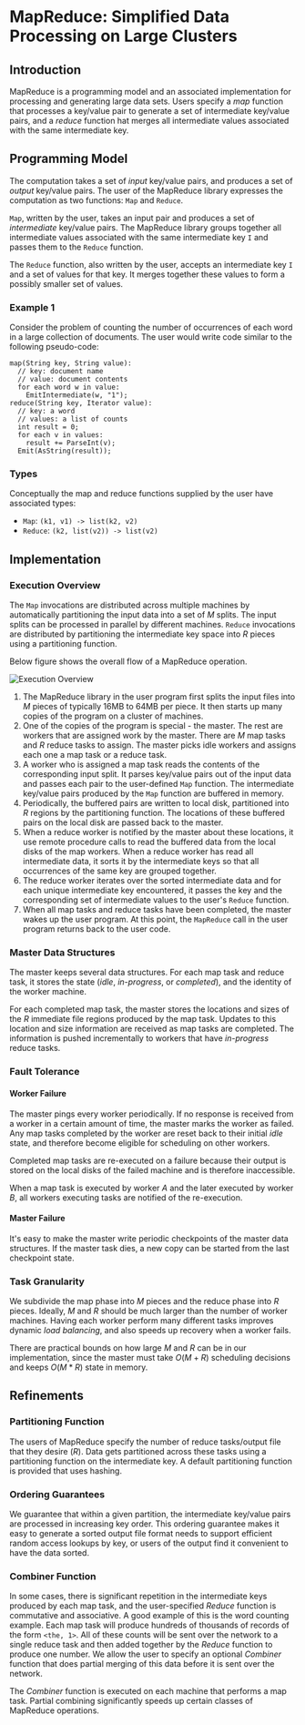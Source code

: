 # MapReduce: Simplified Data Processing on Large Clusters

## Introduction

MapReduce is a programming model and an associated implementation for
processing and generating large data sets. Users specify a *map*
function that processes a key/value pair to generate a set of
intermediate key/value pairs, and a *reduce* function hat merges all
intermediate values
associated with the same intermediate key.

## Programming Model

The computation takes a set of *input* key/value pairs, and produces
a set of *output* key/value pairs. The user of the MapReduce library
expresses the computation as two functions: `Map` and `Reduce`.

`Map`, written by the user, takes an input pair and produces a set
of *intermediate* key/value pairs. The MapReduce library groups
together all intermediate values associated with the same intermediate key
`I` and passes them to the `Reduce` function.

The `Reduce` function, also written by the user, accepts an intermediate
key `I` and a set of values for that key. It merges together these values
to form a possibly smaller set of values.

### Example 1

Consider the problem of counting the number of occurrences of each word in
a large collection of documents. The user would write code similar to
the following pseudo-code:

```pseudocode
map(String key, String value):
  // key: document name
  // value: document contents
  for each word w in value:
    EmitIntermediate(w, "1");
reduce(String key, Iterator value):
  // key: a word
  // values: a list of counts
  int result = 0;
  for each v in values:
    result += ParseInt(v);
  Emit(AsString(result));
```

### Types

Conceptually the map and reduce functions supplied by the user
have associated types:

+ `Map`: `(k1, v1) -> list(k2, v2)`
+ `Reduce`: `(k2, list(v2)) -> list(v2)`

## Implementation

### Execution Overview

The `Map` invocations are distributed across multiple machines by
automatically partitioning the input data into a set of $M$ splits.
The input splits can be processed in parallel by different machines.
`Reduce` invocations are distributed by partitioning the intermediate key
space into $R$ pieces using a partitioning function.

Below figure shows the overall flow of a MapReduce operation.

![Execution Overview](https://s2.loli.net/2022/09/02/YTqVskOJoSHQzy7.png)

1. The MapReduce library in the user program first splits the
input files into $M$ pieces of typically 16MB to 64MB per piece.
It then starts up many copies of the program on a cluster of machines.
2. One of the copies of the program is special - the master. The
rest are workers that are assigned work by the master. There are
$M$ map tasks and $R$ reduce tasks to assign. The master picks idle
workers and assigns each one a map task or a reduce task.
3. A worker who is assigned a map task reads the contents of the
corresponding input split. It parses key/value pairs out of the
input data and passes each pair to the user-defined `Map` function.
The intermediate key/value pairs produced by the `Map` function
are buffered in memory.
4. Periodically, the buffered pairs are written to local disk, partitioned
into $R$ regions by the partitioning function. The locations of
these buffered pairs on the local disk are passed back to the master.
5. When a reduce worker is notified by the master about these
locations, it use remote procedure calls to read the buffered data
from the local disks of the map workers. When a reduce worker has
read all intermediate data, it sorts it by the intermediate keys
so that all occurrences of the same key are grouped together.
6. The reduce worker iterates over the sorted intermediate data
and for each unique intermediate key encountered, it passes the
key and the corresponding set of intermediate values to the user's
`Reduce` function.
7. When all map tasks and reduce tasks have been completed, the
master wakes up the user program. At this point, the `MapReduce`
call in the user program returns back to the user code.

### Master Data Structures

The master keeps several data structures. For each map task and reduce
task, it stores the state (*idle*, *in-progress*, or *completed*), and
the identity of the worker machine.

For each completed map task, the master stores the locations and sizes
of the $R$ immediate file regions produced by the map task. Updates to
this location and size information are received as map tasks
are completed. The information is pushed incrementally to workers
that have *in-progress* reduce tasks.

### Fault Tolerance

#### Worker Failure

The master pings every worker periodically. If no response is
received from a worker in a certain amount of time, the master marks
the worker as failed. Any map tasks completed by the worker are reset back
to their initial *idle* state, and therefore become eligible for
scheduling on other workers.

Completed map tasks are re-executed on a failure because their
output is stored on the local disks of the failed machine and is
therefore inaccessible.

When a map task is executed by worker $A$ and the later executed by
worker $B$, all workers executing tasks are notified of the re-execution.

#### Master Failure

It's easy to make the master write periodic checkpoints of the master
data structures. If the master task dies, a new copy can be started
from the last checkpoint state.

### Task Granularity

We subdivide the map phase into $M$ pieces and the reduce phase into
$R$ pieces. Ideally, $M$ and $R$ should be much larger than the
number of worker machines. Having each worker perform many different tasks
improves dynamic *load balancing*, and also speeds up recovery when
a worker fails.

There are practical bounds on how large $M$ and $R$ can be in
our implementation, since the master must take $O(M + R)$ scheduling
decisions and keeps $O(M * R)$ state in memory.

## Refinements

### Partitioning Function

The users of MapReduce specify the number of reduce tasks/output file
that they desire $(R)$. Data gets partitioned across these tasks
using a partitioning function on the intermediate key. A default
partitioning function is provided that uses hashing.

### Ordering Guarantees

We guarantee that within a given partition, the intermediate
key/value pairs are processed in increasing key order. This
ordering guarantee makes it easy to generate a sorted output file
format needs to support efficient random access lookups by key,
or users of the output find it convenient to have the data sorted.

### Combiner Function

In some cases, there is significant repetition in the intermediate
keys produced by each map task, and the user-specified *Reduce*
function is commutative and associative. A good example of this
is the word counting example. Each map task will produce hundreds of
thousands of records of the form `<the, 1>`. All of these counts
will be sent over the network to a single reduce task and then added
together by the *Reduce* function to produce one number. We allow
the user to specify an optional *Combiner* function that does
partial merging of this data before it is sent over the network.

The *Combiner* function is executed on each machine that performs
a map task. Partial combining significantly speeds up certain classes
of MapReduce operations.
